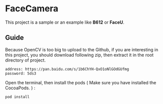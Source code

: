 # FaceCamera

This project is a sample or an example like **B612** or **FaceU**.



## Guide

Because OpenCV is too big to upload to the Github, if you are interesting in this project, you should download following zip, then extract it in the root directory of project. 

```
address: https://pan.baidu.com/s/1b6ChYH-QxO1oNlGOdGUfmg
password: 5ds3
```

Open the terminal, then install the pods ( Make sure you have installed the CocoaPods. ) :

```
pod install
```

